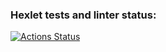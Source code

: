 ### Hexlet tests and linter status:
[![Actions Status](https://github.com/ProJourneyMan/layout-designer-project-lvl1/workflows/hexlet-check/badge.svg)](https://github.com/ProJourneyMan/layout-designer-project-lvl1/actions)